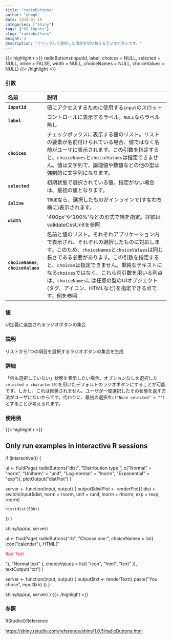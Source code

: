 ```yaml
---
title: "radioButtons"
author: "qhmqk"
date: 2018-01-10
categories: ["Shiny"]
tags: ["UI Inputs"]
slug: "radiobuttons"
weight: 3
description: "クリックして選択した項目を切り替えるラジオボタンです。"
---
```


{{< highlight r >}}
radioButtons(inputId, label, choices = NULL, selected = NULL, inline = FALSE, width = NULL, choiceNames = NULL, choiceValues = NULL)
{{< /highlight >}}

### 引数

|名前|説明|
|:--|:--|
|**`inputId`**|値にアクセスするために使用する`input`のスロット|
|**`label`**|コントロールに表示するラベル。`NULL`ならラベル無し|
|**`choices`**|チェックボックスに表示する値のリスト。リストの要素が名前付けられている場合、値ではなく名前がユーザに表示されます。この引数を指定すると、`choiceNames`と`choiceValues`は指定できません。値は文字列で、論理値や数値などの他の型は強制的に文字列になります。|
|**`selected`**|初期状態で選択されている値。指定がない場合は、最初の値となります。|
|**`inline`**|`TRUE`なら、選択したものがインラインで(すなわち横に)表示されます。|
|**`width`**|'400px'や'100%'などの形式で幅を指定。詳細はvalidateCssUnitを参照|
|**`choiceNames`**, **`choiceValues`**|名前と値のリスト。それぞれアプリケーション内で表示され、それぞれの選択したものに対応します。このため、`choiceNames`と`choiceValues`は同じ長さである必要があります。この引数を指定すると、`choices`は指定できません。単純なテキストになる`choices`ではなく、これら両引数を用いる利点は、`choiceNames`には任意の型のUIオブジェクト(タグ、アイコン、HTMLなど)を指定できる点です。例を参照|

### 値

UI定義に追加されるラジオボタンの集合

### 説明

リストから1つの項目を選択するラジオボタンの集合を生成

### 詳細

「何も選択していない」状態を表示したい場合、オプションなしを選択した`selected = character(0)`を用いたデフォルトのラジオボタンにすることが可能です。しかし、これは推奨されません。ユーザが一度選択したその状態を返す方法がユーザにないからです。代わりに、最初の選択を`c("None selected" = "")`とすることが考えられます。

### 使用例

{{< highlight r >}}
## Only run examples in interactive R sessions
if (interactive()) {

ui <- fluidPage(
  radioButtons("dist", "Distribution type:",
               c("Normal" = "norm",
                 "Uniform" = "unif",
                 "Log-normal" = "lnorm",
                 "Exponential" = "exp")),
  plotOutput("distPlot")
)

server <- function(input, output) {
  output$distPlot <- renderPlot({
    dist <- switch(input$dist,
                   norm = rnorm,
                   unif = runif,
                   lnorm = rlnorm,
                   exp = rexp,
                   rnorm)

    hist(dist(500))
  })
}

shinyApp(ui, server)

ui <- fluidPage(
  radioButtons("rb", "Choose one:",
               choiceNames = list(
                 icon("calendar"),
                 HTML("<p style='color:red;'>Red Text</p>"),
                 "Normal text"
               ),
               choiceValues = list(
                 "icon", "html", "text"
               )),
  textOutput("txt")
)

server <- function(input, output) {
  output$txt <- renderText({
    paste("You chose", input$rb)
  })
}

shinyApp(ui, server)
}
{{< /highlight >}}

### 参照

RStudioのReference

https://shiny.rstudio.com/reference/shiny/1.0.5/radioButtons.html